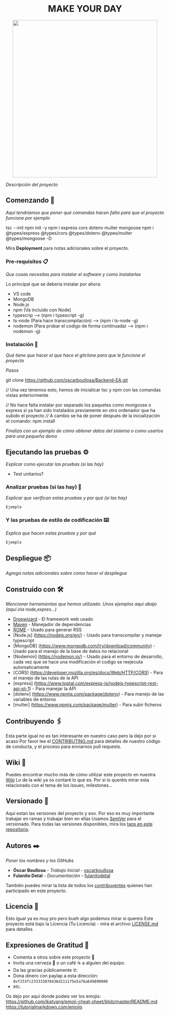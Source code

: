 <h1 align="center"> MAKE YOUR DAY </h1>


<p align="center">
  <img width="460" height="500" src="https://grupo3ea.files.wordpress.com/2023/02/lamasia.png">
</p>

_Descripción del proyecto_

## Comenzando 🚀

_Aquí tendríamos que poner qué comandas hacen falta para que el proyecto funcione por ejemplo_

tsc --init
npm init -y
npm i express cors dotenv multer mongoose
npm i @types/express @types/cors @types/dotenv @types/multer @types/mongoose -D


Mira **Deployment** para notas adicionales sobre el proyecto.


### Pre-requisitos 📋

_Que cosas necesitas para instalar el software y como instalarlas_

Lo principal que se deberia instalar por ahora:
- VS code
- MongoDB
- Node.js
- npm (Va incluido con Node)
- typescrip --> (npm i typescript -g)
- ts-node (Para hace transcompilación) --> (npm i ts-node -g)
- nodemon (Para probar el codigo de forma continuada) --> (npm i nodemon -g)
### Instalación 🔧

_Qué tiene que hacer el que hace el gitclone para que le funcione el proyecto_

_Pasos_

git clone https://github.com/oscarboullosa/Backend-EA.git

// Una vez tenemos esto, hemos de inicialicar tsc y npm con las comandas vistas anteriormente

// No hace falta instalar por separado los paquetes como mongoose o express si ya han sido instalados previamente en otro ordenador que ha subido el proyecto
// A cambio se ha de poner después de la inicialización el comando:
npm install

_Finaliza con un ejemplo de cómo obtener datos del sistema o como usarlos para una pequeña demo_


## Ejecutando las pruebas ⚙️

_Explicar como ejecutar las pruebas (si las hay)_

- Test unitarios?

### Analizar pruebas (si las hay) 🔩

_Explicar que verifican estas pruebas y por qué (si las hay)_

```
Ejemplo
```

### Y las pruebas de estilo de codificación ⌨️

_Explica que hacen estas pruebas y por qué_

```
Ejemplo
```

## Despliegue 📦

_Agrega notas adicionales sobre como hacer el despliegue_

## Construido con 🛠️

_Mencionar herramientas que hemos utilizado. Unos ejemplos aqui abajo (aqui iria node,expres...)_

* [Dropwizard](http://www.dropwizard.io/1.0.2/docs/) - El framework web usado
* [Maven](https://maven.apache.org/) - Manejador de dependencias
* [ROME](https://rometools.github.io/rome/) - Usado para generar RSS
* [Node.js] (https://nodejs.org/en/) - Usado para transcompilar y manejar typescript
* [MongoDB] (https://www.mongodb.com/try/download/community) - Usado para el manejo de la base de datos no relacional
* [Nodemon] (https://nodemon.io/) - Usado para el entorno de desarrollo, cada vez que se hace una modificación el codigo se reejecuta automaticamente
* [CORS] (https://developer.mozilla.org/es/docs/Web/HTTP/CORS) - Para el manejo de las rutas de la API
* [express] (https://www.toptal.com/express-js/nodejs-typescript-rest-api-pt-1) - Para manejar la API
* [dotenv] (https://www.npmjs.com/package/dotenv) - Para manejo de las variables de entorno
* [multer] (https://www.npmjs.com/package/multer) - Para subir ficheros 


## Contribuyendo 🖇️
Esta parte igual no es tan interesante en nuestro caso pero la dejo por si acaso
Por favor lee el [CONTRIBUTING.md](https://gist.github.com/villanuevand/xxxxxx) para detalles de nuestro código de conducta, y el proceso para enviarnos pull requests.

## Wiki 📖

Puedes encontrar mucho más de cómo utilizar este proyecto en nuestra [Wiki](https://github.com/tu/proyecto/wiki)
Lo de la wiki ya os contaré lo que es. Por si lo queréis mirar esta relacionado con el tema de los issues, milestones...

## Versionado 📌
Aquí estan las versiones del proyecto y eso. Por eso es muy importante trabajar en ramas y trabajar bien en ellas
Usamos [SemVer](http://semver.org/) para el versionado. Para todas las versiones disponibles, mira los [tags en este repositorio](https://github.com/tu/proyecto/tags).

## Autores ✒️

_Poner los nombres y los GitHubs_

* **Óscar Boullosa** - *Trabajo Inicial* - [oscarboullosa](https://github.com/oscarboullosa)
* **Fulanito Detal** - *Documentación* - [fulanitodetal](#fulanito-de-tal)

También puedes mirar la lista de todos los [contribuyentes](https://github.com/your/project/contributors) quíenes han participado en este proyecto. 

## Licencia 📄
Esto igual ya es muy pro pero bueh algo podemos mirar si quereis
Este proyecto está bajo la Licencia (Tu Licencia) - mira el archivo [LICENSE.md](LICENSE.md) para detalles

## Expresiones de Gratitud 🎁

* Comenta a otros sobre este proyecto 📢
* Invita una cerveza 🍺 o un café ☕ a alguien del equipo. 
* Da las gracias públicamente 🤓.
* Dona dinero con paylap a esta dirección: `0xf253fc233333078436d111175e5a76a649890000`
* etc.


Os dejo por aquí donde podeis ver los emojis:
https://github.com/ikatyang/emoji-cheat-sheet/blob/master/README.md
https://tutorialmarkdown.com/emojis
